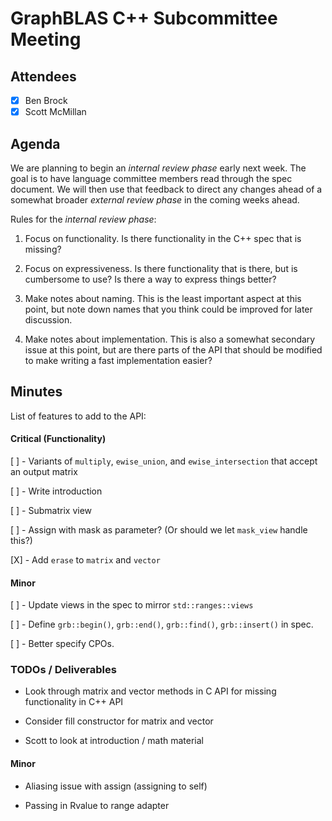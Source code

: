 # GraphBLAS C++ Subcommittee Meeting

## Attendees
- [X] Ben Brock
- [X] Scott McMillan

## Agenda

We are planning to begin an *internal review phase* early next week.  The goal is to have language committee members read through the spec document.  We will then use that feedback to direct any changes ahead of a somewhat broader *external review phase* in the coming weeks ahead.

Rules for the *internal review phase*:

1. Focus on functionality.  Is there functionality in the C++ spec that is missing?

2. Focus on expressiveness.  Is there functionality that is there, but is cumbersome to use?  Is there a way to express things better?

3. Make notes about naming.  This is the least important aspect at this point, but note down names that you think could be improved for later discussion.

4. Make notes about implementation.  This is also a somewhat secondary issue at this point, but are there parts of the API that should be modified to make writing a fast implementation easier?

## Minutes

List of features to add to the API:

#### Critical (Functionality)

[ ] - Variants of `multiply`, `ewise_union`, and `ewise_intersection` that accept an output matrix

[ ] - Write introduction

[ ] - Submatrix view

[ ] - Assign with mask as parameter? (Or should we let `mask_view` handle this?)

[X] - Add `erase` to `matrix` and `vector`

#### Minor

[ ] - Update views in the spec to mirror `std::ranges::views`

[ ] - Define `grb::begin()`, `grb::end()`, `grb::find()`, `grb::insert()` in spec.

[ ] - Better specify CPOs.

### TODOs / Deliverables

- Look through matrix and vector methods in C API for missing functionality in C++ API

- Consider fill constructor for matrix and vector

- Scott to look at introduction / math material

#### Minor

- Aliasing issue with assign (assigning to self)

- Passing in Rvalue to range adapter

